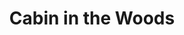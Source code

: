 ---
layout: product
product_id: 1419059527742
id: 1419059527742
title: Cabin in the Woods
body_html: >-
  <p>Taken on Bridge Lake, BC during the New Year of 2018.</p>

  <p>To think that if our car had started on this extremely frigid morning, this photo wouldn’t exist. After a few unsuccessful attempts of starting the car, we had nothing to do but wait for the tow truck. That presented the opportunity to bundle up in winter gear and head out to grab some sunrise shots around the lake. </p>
vendor: Connell McCarthy
product_type: Posters, Prints, & Visual Artwork
created_at: 2018-08-22T19:43:04-04:00
handle: cabin-in-the-woods
updated_at: 2022-03-31T15:41:18-04:00
published_at: 2018-08-22T19:38:24-04:00
template_suffix: ""
status: active
published_scope: global
tags: Batch 01, cabin, forest, Print, snow, sunrise, Trees, winter
admin_graphql_api_id: gid://shopify/Product/1419059527742
variants:
  - id: 39574871507006
    product_id: 1419059527742
    title: 8x10" / Full Colour
    price: "35.00"
    sku: CM-PP-B1-02-XXS-FC
    position: 1
    inventory_policy: continue
    compare_at_price: null
    fulfillment_service: manual
    inventory_management: shopify
    option1: 8x10"
    option2: Full Colour
    option3: null
    created_at: 2021-08-30T12:46:14-04:00
    updated_at: 2022-02-07T15:24:35-05:00
    taxable: true
    barcode: ""
    grams: 208
    image_id: 6301643145278
    weight: 0.208
    weight_unit: kg
    inventory_item_id: 41669311725630
    inventory_quantity: 100
    old_inventory_quantity: 100
    requires_shipping: true
    admin_graphql_api_id: gid://shopify/ProductVariant/39574871507006
  - id: 39574871539774
    product_id: 1419059527742
    title: 8x10" / Black & White
    price: "35.00"
    sku: CM-PP-B1-02-XXS-BW
    position: 2
    inventory_policy: continue
    compare_at_price: null
    fulfillment_service: manual
    inventory_management: shopify
    option1: 8x10"
    option2: Black & White
    option3: null
    created_at: 2021-08-30T12:46:14-04:00
    updated_at: 2022-02-07T15:24:35-05:00
    taxable: true
    barcode: ""
    grams: 208
    image_id: 6301643014206
    weight: 0.208
    weight_unit: kg
    inventory_item_id: 41669311758398
    inventory_quantity: 100
    old_inventory_quantity: 100
    requires_shipping: true
    admin_graphql_api_id: gid://shopify/ProductVariant/39574871539774
  - id: 39574871572542
    product_id: 1419059527742
    title: 8.5x11" / Full Colour
    price: "35.00"
    sku: CM-PP-B1-02-XS-FC
    position: 3
    inventory_policy: continue
    compare_at_price: null
    fulfillment_service: manual
    inventory_management: shopify
    option1: 8.5x11"
    option2: Full Colour
    option3: null
    created_at: 2021-08-30T12:46:14-04:00
    updated_at: 2022-02-07T16:29:00-05:00
    taxable: true
    barcode: ""
    grams: 208
    image_id: 6301643145278
    weight: 0.208
    weight_unit: kg
    inventory_item_id: 41669311791166
    inventory_quantity: 100
    old_inventory_quantity: 100
    requires_shipping: true
    admin_graphql_api_id: gid://shopify/ProductVariant/39574871572542
  - id: 39574871605310
    product_id: 1419059527742
    title: 8.5x11" / Black & White
    price: "35.00"
    sku: CM-PP-B1-02-XS-BW
    position: 4
    inventory_policy: continue
    compare_at_price: null
    fulfillment_service: manual
    inventory_management: shopify
    option1: 8.5x11"
    option2: Black & White
    option3: null
    created_at: 2021-08-30T12:46:14-04:00
    updated_at: 2022-02-07T18:00:11-05:00
    taxable: true
    barcode: ""
    grams: 208
    image_id: 6301643014206
    weight: 0.208
    weight_unit: kg
    inventory_item_id: 41669311823934
    inventory_quantity: 100
    old_inventory_quantity: 100
    requires_shipping: true
    admin_graphql_api_id: gid://shopify/ProductVariant/39574871605310
  - id: 39574871638078
    product_id: 1419059527742
    title: 13x19" / Full Colour
    price: "40.00"
    sku: CM-PP-B1-02-S-FC
    position: 5
    inventory_policy: continue
    compare_at_price: null
    fulfillment_service: manual
    inventory_management: shopify
    option1: 13x19"
    option2: Full Colour
    option3: null
    created_at: 2021-08-30T12:46:14-04:00
    updated_at: 2022-02-07T19:40:25-05:00
    taxable: true
    barcode: ""
    grams: 208
    image_id: 6301643145278
    weight: 0.208
    weight_unit: kg
    inventory_item_id: 41669311856702
    inventory_quantity: 100
    old_inventory_quantity: 100
    requires_shipping: true
    admin_graphql_api_id: gid://shopify/ProductVariant/39574871638078
  - id: 39574871670846
    product_id: 1419059527742
    title: 13x19" / Black & White
    price: "40.00"
    sku: CM-PP-B1-02-S-BW
    position: 6
    inventory_policy: continue
    compare_at_price: null
    fulfillment_service: manual
    inventory_management: shopify
    option1: 13x19"
    option2: Black & White
    option3: null
    created_at: 2021-08-30T12:46:14-04:00
    updated_at: 2022-02-07T16:29:05-05:00
    taxable: true
    barcode: ""
    grams: 208
    image_id: 6301643014206
    weight: 0.208
    weight_unit: kg
    inventory_item_id: 41669311889470
    inventory_quantity: 100
    old_inventory_quantity: 100
    requires_shipping: true
    admin_graphql_api_id: gid://shopify/ProductVariant/39574871670846
  - id: 39574871703614
    product_id: 1419059527742
    title: 16x20" / Full Colour
    price: "50.00"
    sku: CM-PP-B1-02-M-FC
    position: 7
    inventory_policy: continue
    compare_at_price: null
    fulfillment_service: manual
    inventory_management: shopify
    option1: 16x20"
    option2: Full Colour
    option3: null
    created_at: 2021-08-30T12:46:15-04:00
    updated_at: 2022-02-07T18:00:11-05:00
    taxable: true
    barcode: ""
    grams: 208
    image_id: 6301643145278
    weight: 0.208
    weight_unit: kg
    inventory_item_id: 41669311922238
    inventory_quantity: 100
    old_inventory_quantity: 100
    requires_shipping: true
    admin_graphql_api_id: gid://shopify/ProductVariant/39574871703614
  - id: 39574871736382
    product_id: 1419059527742
    title: 16x20" / Black & White
    price: "50.00"
    sku: CM-PP-B1-02-M-BW
    position: 8
    inventory_policy: continue
    compare_at_price: null
    fulfillment_service: manual
    inventory_management: shopify
    option1: 16x20"
    option2: Black & White
    option3: null
    created_at: 2021-08-30T12:46:15-04:00
    updated_at: 2022-02-07T15:24:35-05:00
    taxable: true
    barcode: ""
    grams: 208
    image_id: 6301643014206
    weight: 0.208
    weight_unit: kg
    inventory_item_id: 41669311955006
    inventory_quantity: 100
    old_inventory_quantity: 100
    requires_shipping: true
    admin_graphql_api_id: gid://shopify/ProductVariant/39574871736382
  - id: 39574871769150
    product_id: 1419059527742
    title: 20x24" / Full Colour
    price: "60.00"
    sku: CM-PP-B1-02-L-FC
    position: 9
    inventory_policy: continue
    compare_at_price: null
    fulfillment_service: manual
    inventory_management: shopify
    option1: 20x24"
    option2: Full Colour
    option3: null
    created_at: 2021-08-30T12:46:15-04:00
    updated_at: 2022-02-07T15:24:40-05:00
    taxable: true
    barcode: ""
    grams: 208
    image_id: 6301643145278
    weight: 0.208
    weight_unit: kg
    inventory_item_id: 41669311987774
    inventory_quantity: 100
    old_inventory_quantity: 100
    requires_shipping: true
    admin_graphql_api_id: gid://shopify/ProductVariant/39574871769150
  - id: 39574871834686
    product_id: 1419059527742
    title: 20x24" / Black & White
    price: "60.00"
    sku: CM-PP-B1-02-L-BW
    position: 10
    inventory_policy: continue
    compare_at_price: null
    fulfillment_service: manual
    inventory_management: shopify
    option1: 20x24"
    option2: Black & White
    option3: null
    created_at: 2021-08-30T12:46:15-04:00
    updated_at: 2022-02-07T15:24:40-05:00
    taxable: true
    barcode: ""
    grams: 208
    image_id: 6301643014206
    weight: 0.208
    weight_unit: kg
    inventory_item_id: 41669312020542
    inventory_quantity: 100
    old_inventory_quantity: 100
    requires_shipping: true
    admin_graphql_api_id: gid://shopify/ProductVariant/39574871834686
  - id: 39574871867454
    product_id: 1419059527742
    title: 20x30" / Full Colour
    price: "70.00"
    sku: CM-PP-B1-02-XL-FC
    position: 11
    inventory_policy: continue
    compare_at_price: null
    fulfillment_service: manual
    inventory_management: shopify
    option1: 20x30"
    option2: Full Colour
    option3: null
    created_at: 2021-08-30T12:46:15-04:00
    updated_at: 2022-02-07T15:24:40-05:00
    taxable: true
    barcode: ""
    grams: 208
    image_id: 6301643145278
    weight: 0.208
    weight_unit: kg
    inventory_item_id: 41669312053310
    inventory_quantity: 100
    old_inventory_quantity: 100
    requires_shipping: true
    admin_graphql_api_id: gid://shopify/ProductVariant/39574871867454
  - id: 39574871900222
    product_id: 1419059527742
    title: 20x30" / Black & White
    price: "70.00"
    sku: CM-PP-B1-02-XL-BW
    position: 12
    inventory_policy: continue
    compare_at_price: null
    fulfillment_service: manual
    inventory_management: shopify
    option1: 20x30"
    option2: Black & White
    option3: null
    created_at: 2021-08-30T12:46:15-04:00
    updated_at: 2022-02-07T15:24:41-05:00
    taxable: true
    barcode: ""
    grams: 208
    image_id: 6301643014206
    weight: 0.208
    weight_unit: kg
    inventory_item_id: 41669312086078
    inventory_quantity: 100
    old_inventory_quantity: 100
    requires_shipping: true
    admin_graphql_api_id: gid://shopify/ProductVariant/39574871900222
  - id: 39574871932990
    product_id: 1419059527742
    title: 24x36" / Full Colour
    price: "90.00"
    sku: CM-PP-B1-02-XXL-FC
    position: 13
    inventory_policy: continue
    compare_at_price: null
    fulfillment_service: manual
    inventory_management: shopify
    option1: 24x36"
    option2: Full Colour
    option3: null
    created_at: 2021-08-30T12:46:15-04:00
    updated_at: 2022-02-07T15:24:40-05:00
    taxable: true
    barcode: ""
    grams: 208
    image_id: 6301643145278
    weight: 0.208
    weight_unit: kg
    inventory_item_id: 41669312118846
    inventory_quantity: 100
    old_inventory_quantity: 100
    requires_shipping: true
    admin_graphql_api_id: gid://shopify/ProductVariant/39574871932990
  - id: 39574871965758
    product_id: 1419059527742
    title: 24x36" / Black & White
    price: "90.00"
    sku: CM-PP-B1-02-XXL-BW
    position: 14
    inventory_policy: continue
    compare_at_price: null
    fulfillment_service: manual
    inventory_management: shopify
    option1: 24x36"
    option2: Black & White
    option3: null
    created_at: 2021-08-30T12:46:15-04:00
    updated_at: 2022-02-07T15:24:40-05:00
    taxable: true
    barcode: ""
    grams: 208
    image_id: 6301643014206
    weight: 0.208
    weight_unit: kg
    inventory_item_id: 41669312151614
    inventory_quantity: 100
    old_inventory_quantity: 100
    requires_shipping: true
    admin_graphql_api_id: gid://shopify/ProductVariant/39574871965758
  - id: 39574871998526
    product_id: 1419059527742
    title: 30x40" / Full Colour
    price: "100.00"
    sku: CM-PP-B1-02-XXXL-FC
    position: 15
    inventory_policy: continue
    compare_at_price: null
    fulfillment_service: manual
    inventory_management: shopify
    option1: 30x40"
    option2: Full Colour
    option3: null
    created_at: 2021-08-30T12:46:15-04:00
    updated_at: 2022-02-07T15:24:45-05:00
    taxable: true
    barcode: ""
    grams: 208
    image_id: 6301643145278
    weight: 0.208
    weight_unit: kg
    inventory_item_id: 41669312184382
    inventory_quantity: 100
    old_inventory_quantity: 100
    requires_shipping: true
    admin_graphql_api_id: gid://shopify/ProductVariant/39574871998526
  - id: 39574872031294
    product_id: 1419059527742
    title: 30x40" / Black & White
    price: "100.00"
    sku: CM-PP-B1-02-XXXL-BW
    position: 16
    inventory_policy: continue
    compare_at_price: null
    fulfillment_service: manual
    inventory_management: shopify
    option1: 30x40"
    option2: Black & White
    option3: null
    created_at: 2021-08-30T12:46:15-04:00
    updated_at: 2022-02-07T15:24:45-05:00
    taxable: true
    barcode: ""
    grams: 208
    image_id: 6301643014206
    weight: 0.208
    weight_unit: kg
    inventory_item_id: 41669312217150
    inventory_quantity: 100
    old_inventory_quantity: 100
    requires_shipping: true
    admin_graphql_api_id: gid://shopify/ProductVariant/39574872031294
options:
  - id: 1948191588414
    product_id: 1419059527742
    name: Size
    position: 1
    values:
      - 8x10"
      - 8.5x11"
      - 13x19"
      - 16x20"
      - 20x24"
      - 20x30"
      - 24x36"
      - 30x40"
  - id: 8585691889726
    product_id: 1419059527742
    name: Color
    position: 2
    values:
      - Full Colour
      - Black & White
images:
  - id: 6301643145278
    product_id: 1419059527742
    position: 1
    created_at: 2019-03-17T12:58:21-04:00
    updated_at: 2019-10-20T18:44:16-04:00
    alt: null
    width: 1000
    height: 1500
    src: https://cdn.shopify.com/s/files/1/1624/2355/products/CM---Cabin-in-the-Woods-_Product-Mockup-2019.jpg?v=1571611456
    variant_ids:
      - 39574871507006
      - 39574871572542
      - 39574871638078
      - 39574871703614
      - 39574871769150
      - 39574871867454
      - 39574871932990
      - 39574871998526
    admin_graphql_api_id: gid://shopify/ProductImage/6301643145278
  - id: 6301643014206
    product_id: 1419059527742
    position: 2
    created_at: 2019-03-17T12:58:20-04:00
    updated_at: 2019-10-20T18:44:16-04:00
    alt: null
    width: 1000
    height: 1500
    src: https://cdn.shopify.com/s/files/1/1624/2355/products/CM---Cabin-in-the-Woods-_Product-Mockup-2019_-B_W.jpg?v=1571611456
    variant_ids:
      - 39574871539774
      - 39574871605310
      - 39574871670846
      - 39574871736382
      - 39574871834686
      - 39574871900222
      - 39574871965758
      - 39574872031294
    admin_graphql_api_id: gid://shopify/ProductImage/6301643014206
  - id: 28229547360318
    product_id: 1419059527742
    position: 3
    created_at: 2021-05-04T17:29:33-04:00
    updated_at: 2021-05-04T17:29:33-04:00
    alt: null
    width: 2000
    height: 1800
    src: https://cdn.shopify.com/s/files/1/1624/2355/products/PAR_02_0001_bfb26f0d-442d-4c91-b926-710e2d532e7d.png?v=1620163773
    variant_ids: []
    admin_graphql_api_id: gid://shopify/ProductImage/28229547360318
image:
  id: 6301643145278
  product_id: 1419059527742
  position: 1
  created_at: 2019-03-17T12:58:21-04:00
  updated_at: 2019-10-20T18:44:16-04:00
  alt: null
  width: 1000
  height: 1500
  src: https://cdn.shopify.com/s/files/1/1624/2355/products/CM---Cabin-in-the-Woods-_Product-Mockup-2019.jpg?v=1571611456
  variant_ids:
    - 39574871507006
    - 39574871572542
    - 39574871638078
    - 39574871703614
    - 39574871769150
    - 39574871867454
    - 39574871932990
    - 39574871998526
  admin_graphql_api_id: gid://shopify/ProductImage/6301643145278

---